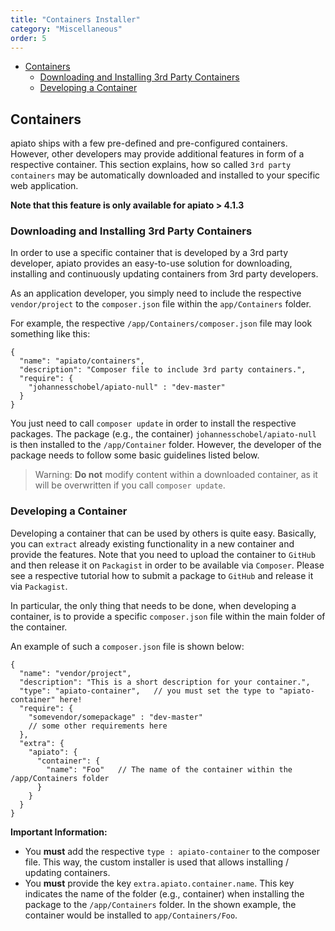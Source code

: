 ```yaml
---
title: "Containers Installer"
category: "Miscellaneous"
order: 5
---
```


- [Containers](#containers)
  * [Downloading and Installing 3rd Party Containers](#downloading-and-installing-3rdPartyContainers)
  * [Developing a Container](#developing-a-container)


<a name="containers"></a>

## Containers

apiato ships with a few pre-defined and pre-configured containers. However, other developers may provide additional
features in form of a respective container. This section explains, how so called `3rd party containers` may be
automatically downloaded and installed to your specific web application.

**Note that this feature is only available for apiato > 4.1.3**

<a name="downloading-and-installing-3rdPartyContainers"></a>

### Downloading and Installing 3rd Party Containers

In order to use a specific container that is developed by a 3rd party developer, apiato provides an easy-to-use solution for downloading, installing and continuously updating containers from
3rd party developers.

As an application developer, you simply need to include the respective `vendor/project` to the
`composer.json` file within the `app/Containers` folder.

For example, the respective `/app/Containers/composer.json` file may look something like this:

```
{
  "name": "apiato/containers",
  "description": "Composer file to include 3rd party containers.",
  "require": {
    "johannesschobel/apiato-null" : "dev-master"
  }
}

```

You just need to call `composer update` in order to install the respective packages. The package (e.g., the container)
`johannesschobel/apiato-null` is then installed to the `/app/Container` folder. However, the developer of the package
needs to follow some basic guidelines listed below.


> Warning: **Do not** modify content within a downloaded container, as it will be overwritten if you call `composer update`.

<a name="developing-a-container"></a>

### Developing a Container

Developing a container that can be used by others is quite easy. Basically, you can `extract` already existing functionality
in a new container and provide the features. Note that you need to upload the container to `GitHub` and then release
it on `Packagist` in order to be available via `Composer`. Please see a respective tutorial how to submit a package
to `GitHub` and release it via `Packagist`.

In particular, the only thing that needs to be done, when developing a container, is to provide a specific `composer.json` file
within the main folder of the container.

An example of such a `composer.json` file is shown below:

```
{
  "name": "vendor/project",
  "description": "This is a short description for your container.",
  "type": "apiato-container",   // you must set the type to "apiato-container" here!
  "require": {
    "somevendor/somepackage" : "dev-master"
    // some other requirements here
  },
  "extra": {
    "apiato": {
      "container": {
        "name": "Foo"   // The name of the container within the /app/Containers folder
      }
    }
  }
}
```

**Important Information:**
* You **must** add the respective `type : apiato-container` to the composer file. This way, the custom installer is used
that allows installing / updating containers.
* You **must** provide the key `extra.apiato.container.name`. This key indicates the name of the folder (e.g., container)
when installing the package to the `/app/Containers` folder. In the shown example, the container would be installed to
`app/Containers/Foo`.

